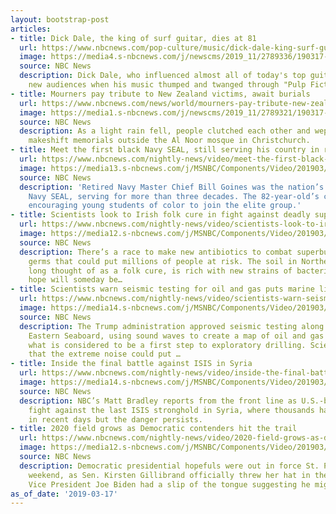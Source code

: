 ```yaml
---
layout: bootstrap-post
articles:
- title: Dick Dale, the king of surf guitar, dies at 81
  url: https://www.nbcnews.com/pop-culture/music/dick-dale-king-surf-guitar-dies-81-n984246
  image: https://media4.s-nbcnews.com/j/newscms/2019_11/2789336/190317-dick-dale-obit-552p_b74632251eb2e7e7249d37236e80e69a.nbcnews-fp-1200-630.jpg
  source: NBC News
  description: Dick Dale, who influenced almost all of today's top guitarists, reached
    new audiences when his music thumped and twanged through "Pulp Fiction."
- title: Mourners pay tribute to New Zealand victims, await burials
  url: https://www.nbcnews.com/news/world/mourners-pay-tribute-new-zealand-victims-await-burials-n984241
  image: https://media1.s-nbcnews.com/j/newscms/2019_11/2789321/190317-new-zealand-christchurch-shooting-rd-734p_0592e12eb1c686889a88f9ed51397641.nbcnews-fp-1200-630.jpg
  source: NBC News
  description: As a light rain fell, people clutched each other and wept quietly at
    makeshift memorials outside the Al Noor mosque in Christchurch.
- title: Meet the first black Navy SEAL, still serving his country in retirement
  url: https://www.nbcnews.com/nightly-news/video/meet-the-first-black-navy-seal-still-serving-his-country-in-retirement-1459849283916
  image: https://media13.s-nbcnews.com/j/MSNBC/Components/Video/201903/nn_gbe_navy_seal_trailblazer_new_190317_1920x1080.nbcnews-fp-1200-630.jpg
  source: NBC News
  description: 'Retired Navy Master Chief Bill Goines was the nation’s first African-American
    Navy SEAL, serving for more than three decades. The 82-year-old’s current mission:
    encouraging young students of color to join the elite group.'
- title: Scientists look to Irish folk cure in fight against deadly superbugs
  url: https://www.nbcnews.com/nightly-news/video/scientists-look-to-irish-folk-cure-in-fight-against-deadly-superbugs-1459842115580
  image: https://media12.s-nbcnews.com/j/MSNBC/Components/Video/201903/nn_jto_ireland_soil_cure_190317_1920x1080.nbcnews-fp-1200-630.jpg
  source: NBC News
  description: There’s a race to make new antibiotics to combat superbugs — drug-resistant
    germs that could put millions of people at risk. The soil in Northern Ireland,
    long thought of as a folk cure, is rich with new strains of bacteria that scientist
    hope will someday be…
- title: Scientists warn seismic testing for oil and gas puts marine life at risk
  url: https://www.nbcnews.com/nightly-news/video/scientists-warn-seismic-testing-for-oil-and-gas-puts-marine-life-at-risk-1459842115523
  image: https://media14.s-nbcnews.com/j/MSNBC/Components/Video/201903/nn_ath_marine_seismic_surveys_controversy_190317_1920x1080.nbcnews-fp-1200-630.jpg
  source: NBC News
  description: The Trump administration approved seismic testing along much of the
    Eastern Seaboard, using sound waves to create a map of oil and gas deposits in
    what is considered to be a first step to exploratory drilling. Scientists warn
    that the extreme noise could put …
- title: Inside the final battle against ISIS in Syria
  url: https://www.nbcnews.com/nightly-news/video/inside-the-final-battle-against-isis-in-syria-1459842627538
  image: https://media14.s-nbcnews.com/j/MSNBC/Components/Video/201903/nn_mbr_syria_frontline_190317_1920x1080.nbcnews-fp-1200-630.jpg
  source: NBC News
  description: NBC’s Matt Bradley reports from the front line as U.S.-backed forces
    fight against the last ISIS stronghold in Syria, where thousands have surrendered
    in recent days but the danger persists.
- title: 2020 field grows as Democratic contenders hit the trail
  url: https://www.nbcnews.com/nightly-news/video/2020-field-grows-as-democratic-contenders-hit-the-trail-1459839043744
  image: https://media12.s-nbcnews.com/j/MSNBC/Components/Video/201903/nn_kod_2020_heats_up_190317_1920x1080.nbcnews-fp-1200-630.jpg
  source: NBC News
  description: Democratic presidential hopefuls were out in force St. Patrick’s Day
    weekend, as Sen. Kirsten Gillibrand officially threw her hat in the ring and former
    Vice President Joe Biden had a slip of the tongue suggesting he might run.
as_of_date: '2019-03-17'
---
```


